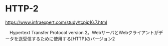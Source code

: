 # HTTP-2
https://www.infraexpert.com/study/tcpip16.7.html

　Hypertext Transfer Protocol version 2。WebサーバとWebクライアントがデータを送受信するために使用する[HTTP]のバージョン2
